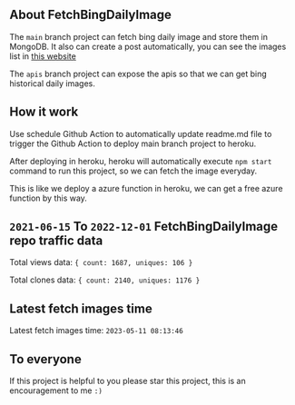 ## About FetchBingDailyImage

The `main` branch project can fetch bing daily image and store them in MongoDB.
It also can create a post automatically, you can see the images list in [this website](https://oursalbum.netlify.app)

The `apis` branch project can expose the apis so that we can get bing historical daily images.

## How it work

Use schedule Github Action to automatically update readme.md file to trigger the Github Action to deploy main branch project to heroku.

After deploying in heroku, heroku will automatically execute `npm start` command to run this project, so we can fetch the image everyday.

This is like we deploy a azure function in heroku, we can get a free azure function by this way.

## `2021-06-15` To `2022-12-01` FetchBingDailyImage repo traffic data

Total views data: `{ count: 1687, uniques: 106 }`

Total clones data: `{ count: 2140, uniques: 1176 }`

## Latest fetch images time

Latest fetch images time: `2023-05-11 08:13:46`

## To everyone

If this project is helpful to you please star this project, this is an encouragement to me `:)`



